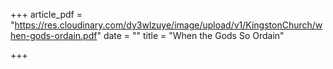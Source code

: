 +++
article_pdf = "https://res.cloudinary.com/dy3wlzuye/image/upload/v1/KingstonChurch/when-gods-ordain.pdf"
date = ""
title = "When the Gods So Ordain"

+++
